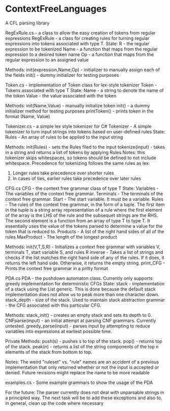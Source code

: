 # ContextFreeLanguages
A CFL parsing library

RegExRule.cs - a class to allow the easy creation of tokens from regular expressions
  RegExRule<T> - a class for creating rules for turning regular expressions into tokens associated with type T.
  State:
  R - the regular expression to be tokenized
  Name - a function that maps from the regular expression to a desired token name
  Op - a function that maps from the regular expression to an assigned value

  Methods:
  init(expression,Name,Op) - initializer to manually assign each of the fields
  init() - dummy initializer for testing purposes

Token.cs - implementation of Token class for lex-style tokenizer
Token<T> - Tokens associated with type T
  State:
  Name - a string to denote the name of the token
  Value - the value associated with the token

  Methods:
  init(Name,Value) - manually initialize token
  init() - a dummy initializer method for testing purposes
  printToken() - prints token in the format (Name, Value)

Tokenizer.cs - a simple lex style tokenizer for C#
Tokenizer - A simple tokenizer to turn input strings into tokens based on user-defined rules
  State:
  Rules - An array of rules to be applied to the input string

  Methods:
  init(Rules) - sets the Rules filed to the input
  tokenize(input) - takes in a string and returns a list of tokens by applying Rules
  Notes: this tokenizer skips whitespaces, so tokens should be defined to not include
  whitespace.
  Precedence for tokenizing follows the same rules as lex:
  1. Longer rules take precedence over shorter rules
  2. In cases of ties, earlier rules take precedence over later rules

CFG.cs
CFG<T> - the context free grammar class of type T
  State:
  Variables - The variables of the context free grammar. 
  Terminals - The terminals of the context free grammar.
  Start - The start variable. It must be a variable.
  Rules - The rules of the context free grammar, in the form of a tuple. The
  first item in the tuple is a string array representation of a rule where the
  first element of the array is the LHS of the rule and the subsequet strings
  are the RHS. The second element is a function from an array of type T to type T.
  It essentially uses the value of the tokens parsed to determine a value for the
  token that is reduced to.
  Products - A list of the right hand sides of all of the rules
  MaxProduct - The length of the longest product

  Methods:
  init(V,T,S,R) - Initializes a context free grammar with variables V,
  terminals T, start variable S, and rules R
  inverse - Takes a list of strings and checks if the list matches the
  right hand side of any of the rules. If it does, it returns the left hand
  side. Otherwise, it returns the empty string.
  print_CFG - Prints the context free grammar in a pritty format

PDA.cs
PDA - the pushdown automaton class. Currently only supports
greedy implementation for deterministic CFGs
  State:
  stack - implementation of a stack using the List generic. This is
  done because the default stack implementation does not allow us to
  peak more than one character down.
  stack_depth - size of the stack. Used to maintain stack abstraction
  grammar - the CFG associated with this particular CFG.

  Methods:
  stack_init() - creates an empty stack and sets its depth to 0.
  CNFparse(input) - an initial attempt at parsing CNF grammars. Currently untested.
  greedy_parse(input) - parses input by attempting to reduce variables into expressions
  at earliest possible time.

  Private Methods:
  push(s) - pushes s to top of the stack.
  pop() - returns top of the stack.
  peak(n) - returns a list of the string components of the top n elements of the stack from bottom to top.

  Notes:
  The weird "ruleset" vs. "rule" names are an accident of a previous implementation that only returned whether or
  not the input is accepted or denied. Future revisions might replace the name to be more readable

examples.cs - Some example grammars to show the usage of the PDA



For the future:
The parser currently does not deal with unparsable strings in a principled way. The next task
will be to add these exceptions and also to, in general, clean up the code where necessary
